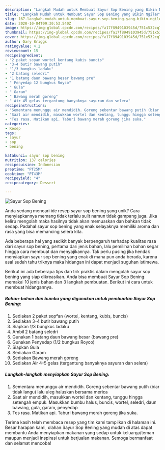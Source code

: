 ```yaml
---
description: "Langkah Mudah untuk Membuat Sayur Sop Bening yang Bikin Ngiler"
title: "Langkah Mudah untuk Membuat Sayur Sop Bening yang Bikin Ngiler"
slug: 167-langkah-mudah-untuk-membuat-sayur-sop-bening-yang-bikin-ngiler
date: 2020-10-04T09:30:53.540Z
image: https://img-global.cpcdn.com/recipes/fa17f8949103945d/751x532cq70/sayur-sop-bening-foto-resep-utama.jpg
thumbnail: https://img-global.cpcdn.com/recipes/fa17f8949103945d/751x532cq70/sayur-sop-bening-foto-resep-utama.jpg
cover: https://img-global.cpcdn.com/recipes/fa17f8949103945d/751x532cq70/sayur-sop-bening-foto-resep-utama.jpg
author: Gary Briggs
ratingvalue: 4.2
reviewcount: 15
recipeingredient:
- "2 paket sopan wortel kentang kubis buncis"
- "3-4 butir bawang putih"
- "1/3 bungkus ladaku"
- "2 batang seledri"
- "1 batang daun bawang besar bawang pre"
- " Penyedap 12 bungkus Royco"
- " Gula"
- " Garam"
- " Bawang merah goreng"
- " Air 45 gelas tergantung banyaknya sayuran dan selera"
recipeinstructions:
- "Sementara menunggu air mendidih. Goreng sebentar bawang putih (biar tidak langu) lalu uleg haluskan bersama merica"
- "Saat air mendidih, masukkan wortel dan kentang, tunggu hingga setengah empuk. Masukkan bumbu halus, buncis, wortel, seledri, daun bawang, gula, garam, penyedap"
- "Tes rasa. Matikan api. Taburi bawang merah goreng jika suka."
categories:
- Resep
tags:
- sayur
- sop
- bening

katakunci: sayur sop bening 
nutrition: 137 calories
recipecuisine: Indonesian
preptime: "PT25M"
cooktime: "PT43M"
recipeyield: "4"
recipecategory: Dessert

---
```



![Sayur Sop Bening](https://img-global.cpcdn.com/recipes/fa17f8949103945d/751x532cq70/sayur-sop-bening-foto-resep-utama.jpg)

Anda sedang mencari ide resep sayur sop bening yang unik? Cara menyiapkannya memang tidak terlalu sulit namun tidak gampang juga. Jika keliru mengolah maka hasilnya tidak akan memuaskan dan bahkan tidak sedap. Padahal sayur sop bening yang enak selayaknya memiliki aroma dan rasa yang bisa memancing selera kita.



Ada beberapa hal yang sedikit banyak berpengaruh terhadap kualitas rasa dari sayur sop bening, pertama dari jenis bahan, lalu pemilihan bahan segar hingga cara membuat dan menyajikannya. Tak perlu pusing jika hendak menyiapkan sayur sop bening yang enak di mana pun anda berada, karena asal sudah tahu triknya maka hidangan ini dapat menjadi suguhan istimewa.


Berikut ini ada beberapa tips dan trik praktis dalam mengolah sayur sop bening yang siap dikreasikan. Anda bisa membuat Sayur Sop Bening memakai 10 jenis bahan dan 3 langkah pembuatan. Berikut ini cara untuk membuat hidangannya.

<!--inarticleads1-->

##### Bahan-bahan dan bumbu yang digunakan untuk pembuatan Sayur Sop Bening:

1. Sediakan 2 paket sop²an (wortel, kentang, kubis, buncis)
1. Sediakan 3-4 butir bawang putih
1. Siapkan 1/3 bungkus ladaku
1. Ambil 2 batang seledri
1. Gunakan 1 batang daun bawang besar (bawang pre)
1. Gunakan  Penyedap (1/2 bungkus Royco)
1. Siapkan  Gula
1. Sediakan  Garam
1. Sediakan  Bawang merah goreng
1. Sediakan  Air 4-5 gelas (tergantung banyaknya sayuran dan selera)




<!--inarticleads2-->

##### Langkah-langkah menyiapkan Sayur Sop Bening:

1. Sementara menunggu air mendidih. Goreng sebentar bawang putih (biar tidak langu) lalu uleg haluskan bersama merica
1. Saat air mendidih, masukkan wortel dan kentang, tunggu hingga setengah empuk. Masukkan bumbu halus, buncis, wortel, seledri, daun bawang, gula, garam, penyedap
1. Tes rasa. Matikan api. Taburi bawang merah goreng jika suka.




Terima kasih telah membaca resep yang tim kami tampilkan di halaman ini. Besar harapan kami, olahan Sayur Sop Bening yang mudah di atas dapat membantu Anda menyiapkan makanan yang sedap untuk keluarga/teman maupun menjadi inspirasi untuk berjualan makanan. Semoga bermanfaat dan selamat mencoba!

